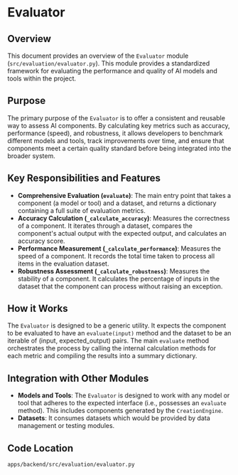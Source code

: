# Evaluator

## Overview

This document provides an overview of the `Evaluator` module (`src/evaluation/evaluator.py`). This module provides a standardized framework for evaluating the performance and quality of AI models and tools within the project.

## Purpose

The primary purpose of the `Evaluator` is to offer a consistent and reusable way to assess AI components. By calculating key metrics such as accuracy, performance (speed), and robustness, it allows developers to benchmark different models and tools, track improvements over time, and ensure that components meet a certain quality standard before being integrated into the broader system.

## Key Responsibilities and Features

*   **Comprehensive Evaluation (`evaluate`)**: The main entry point that takes a component (a model or tool) and a dataset, and returns a dictionary containing a full suite of evaluation metrics.
*   **Accuracy Calculation (`_calculate_accuracy`)**: Measures the correctness of a component. It iterates through a dataset, compares the component's actual output with the expected output, and calculates an accuracy score.
*   **Performance Measurement (`_calculate_performance`)**: Measures the speed of a component. It records the total time taken to process all items in the evaluation dataset.
*   **Robustness Assessment (`_calculate_robustness`)**: Measures the stability of a component. It calculates the percentage of inputs in the dataset that the component can process without raising an exception.

## How it Works

The `Evaluator` is designed to be a generic utility. It expects the component to be evaluated to have an `evaluate(input)` method and the dataset to be an iterable of (input, expected_output) pairs. The main `evaluate` method orchestrates the process by calling the internal calculation methods for each metric and compiling the results into a summary dictionary.

## Integration with Other Modules

*   **Models and Tools**: The `Evaluator` is designed to work with any model or tool that adheres to the expected interface (i.e., possesses an `evaluate` method). This includes components generated by the `CreationEngine`.
*   **Datasets**: It consumes datasets which would be provided by data management or testing modules.

## Code Location

`apps/backend/src/evaluation/evaluator.py`